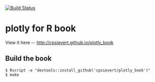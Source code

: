 [![Build Status](https://travis-ci.org/cpsievert/plotly_book.png?branch=master)](https://travis-ci.org/cpsievert/plotly_book)

# plotly for R book

View it here -- <http://cpsievert.github.io/plotly_book>

## Build the book

```
$ Rscript -e "devtools::install_github('cpsievert/plotly_book')"
$ make
```
